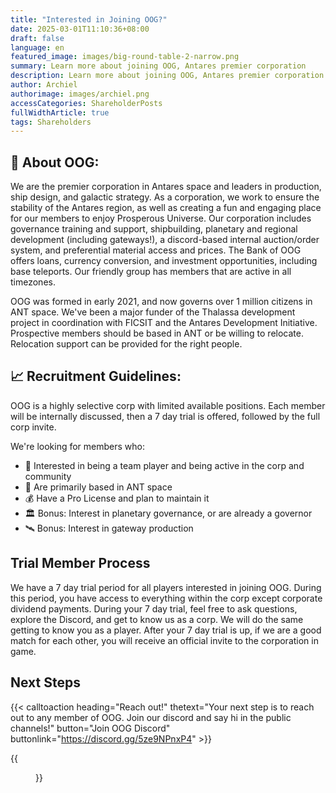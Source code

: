 ```yaml
---
title: "Interested in Joining OOG?"
date: 2025-03-01T11:10:36+08:00
draft: false
language: en
featured_image: images/big-round-table-2-narrow.png
summary: Learn more about joining OOG, Antares premier corporation
description: Learn more about joining OOG, Antares premier corporation
author: Archiel
authorimage: images/archiel.png
accessCategories: ShareholderPosts
fullWidthArticle: true
tags: Shareholders
---
```


## 🚀  About OOG:

We are the premier corporation in Antares space and leaders in production, ship design, and galactic strategy. As a corporation, we work to ensure the stability of the Antares region, as well as creating a fun and engaging place for our members to enjoy Prosperous Universe. Our corporation includes governance training and support, shipbuilding, planetary and regional development (including gateways!), a discord-based internal auction/order system, and preferential material access and prices. The Bank of OOG offers loans, currency conversion, and investment opportunities, including base teleports. Our friendly group has members that are active in all timezones.

OOG was formed in early 2021, and now governs over 1 million citizens in ANT space. We've been a major funder of the Thalassa development project in coordination with FICSIT and the Antares Development Initiative.  Prospective members should be based in ANT or be willing to relocate. Relocation support can be provided for the right people.

## 📈   Recruitment Guidelines:

OOG is a highly selective corp with limited available positions. Each member will be internally discussed, then a 7 day trial is offered, followed by the full corp invite.

We're looking for members who:

* 🤝 Interested in being a team player and being active in the corp and community
* 📡 Are primarily based in ANT space
* 💰 Have a Pro License and plan to maintain it
* 🏛️ Bonus: Interest in planetary governance, or are already a governor
* 🛰️ Bonus: Interest in gateway production

## Trial Member Process

We have a 7 day trial period for all players interested in joining OOG. During this period, you have access to everything within the corp except corporate dividend payments. During your 7 day trial, feel free to ask questions, explore the Discord, and get to know us as a corp. We will do the same getting to know you as a player. After your 7 day trial is up, if we are a good match for each other, you will receive an official invite to the corporation in game.

## Next Steps

{{< calltoaction heading="Reach out!" thetext="Your next step is to reach out to any member of OOG. Join our discord and say hi in the public channels!" button="Join OOG Discord" buttonlink="https://discord.gg/5ze9NPnxP4" >}}

{{<figure src="/images/oog-corporation-headquarters.png" title="OOG Corporation Headquarters building, on Nike">}}
